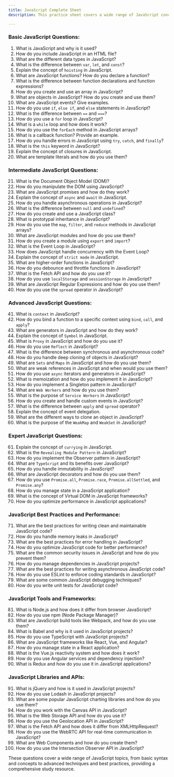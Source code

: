 ```yaml
---
title: JavaScript Complete Sheet
description: This practice sheet covers a wide range of JavaScript concepts and questions to help you prepare for interviews and assessments.

---
```


### Basic JavaScript Questions:
1. What is JavaScript and why is it used?
2. How do you include JavaScript in an HTML file?
3. What are the different data types in JavaScript?
4. What is the difference between `var`, `let`, and `const`?
5. Explain the concept of `hoisting` in JavaScript.
6. What are JavaScript functions? How do you declare a function?
7. What is the difference between function declarations and function expressions?
8. How do you create and use an array in JavaScript?
9. What are objects in JavaScript? How do you create and use them?
10. What are JavaScript events? Give examples.
11. How do you use `if`, `else if`, and `else` statements in JavaScript?
12. What is the difference between `==` and `===`?
13. How do you use a `for` loop in JavaScript?
14. What is a `while` loop and how does it work?
15. How do you use the `forEach` method in JavaScript arrays?
16. What is a callback function? Provide an example.
17. How do you handle errors in JavaScript using `try`, `catch`, and `finally`?
18. What is the `this` keyword in JavaScript?
19. Explain the concept of closures in JavaScript.
20. What are template literals and how do you use them?

### Intermediate JavaScript Questions:
21. What is the Document Object Model (DOM)?
22. How do you manipulate the DOM using JavaScript?
23. What are JavaScript promises and how do they work?
24. Explain the concept of `async` and `await` in JavaScript.
25. How do you handle asynchronous operations in JavaScript?
26. What is the difference between `null` and `undefined`?
27. How do you create and use a JavaScript class?
28. What is prototypal inheritance in JavaScript?
29. How do you use the `map`, `filter`, and `reduce` methods in JavaScript arrays?
30. What are JavaScript modules and how do you use them?
31. How do you create a module using `export` and `import`?
32. What is the Event Loop in JavaScript?
33. How does JavaScript handle concurrency with the Event Loop?
34. Explain the concept of `strict mode` in JavaScript.
35. What are higher-order functions in JavaScript?
36. How do you debounce and throttle functions in JavaScript?
37. What is the Fetch API and how do you use it?
38. How do you use `localStorage` and `sessionStorage` in JavaScript?
39. What are JavaScript Regular Expressions and how do you use them?
40. How do you use the `spread` operator in JavaScript?

### Advanced JavaScript Questions:
41. What is `context` in JavaScript?
42. How do you bind a function to a specific context using `bind`, `call`, and `apply`?
43. What are generators in JavaScript and how do they work?
44. Explain the concept of `Symbol` in JavaScript.
45. What is `Proxy` in JavaScript and how do you use it?
46. How do you use `Reflect` in JavaScript?
47. What is the difference between synchronous and asynchronous code?
48. How do you handle deep cloning of objects in JavaScript?
49. What are `Sets` and `Maps` in JavaScript and how do you use them?
50. What are weak references in JavaScript and when would you use them?
51. How do you use `async` iterators and generators in JavaScript?
52. What is memoization and how do you implement it in JavaScript?
53. How do you implement a Singleton pattern in JavaScript?
54. What are `Web Workers` and how do you use them?
55. What is the purpose of `Service Workers` in JavaScript?
56. How do you create and handle custom events in JavaScript?
57. What is the difference between `apply` and `spread` operator?
58. Explain the concept of event delegation.
59. What are the different ways to clone an object in JavaScript?
60. What is the purpose of the `WeakMap` and `WeakSet` in JavaScript?

### Expert JavaScript Questions:
61. Explain the concept of `currying` in JavaScript.
62. What is the `Revealing Module Pattern` in JavaScript?
63. How do you implement the Observer pattern in JavaScript?
64. What are `TypeScript` and its benefits over JavaScript?
65. How do you handle immutability in JavaScript?
66. What are JavaScript decorators and how do you use them?
67. How do you use `Promise.all`, `Promise.race`, `Promise.allSettled`, and `Promise.any`?
68. How do you manage state in a JavaScript application?
69. What is the concept of Virtual DOM in JavaScript frameworks?
70. How do you optimize performance in JavaScript applications?

### JavaScript Best Practices and Performance:
71. What are the best practices for writing clean and maintainable JavaScript code?
72. How do you handle memory leaks in JavaScript?
73. What are the best practices for error handling in JavaScript?
74. How do you optimize JavaScript code for better performance?
75. What are the common security issues in JavaScript and how do you prevent them?
76. How do you manage dependencies in JavaScript projects?
77. What are the best practices for writing asynchronous JavaScript code?
78. How do you use ESLint to enforce coding standards in JavaScript?
79. What are some common JavaScript debugging techniques?
80. How do you write unit tests for JavaScript code?

### JavaScript Tools and Frameworks:
81. What is Node.js and how does it differ from browser JavaScript?
82. How do you use npm (Node Package Manager)?
83. What are JavaScript build tools like Webpack, and how do you use them?
84. What is Babel and why is it used in JavaScript projects?
85. How do you use TypeScript with JavaScript projects?
86. What are JavaScript frameworks like React, Vue, and Angular?
87. How do you manage state in a React application?
88. What is the Vue.js reactivity system and how does it work?
89. How do you use Angular services and dependency injection?
90. What is Redux and how do you use it in JavaScript applications?

### JavaScript Libraries and APIs:
91. What is jQuery and how is it used in JavaScript projects?
92. How do you use Lodash in JavaScript projects?
93. What are some popular JavaScript charting libraries and how do you use them?
94. How do you work with the Canvas API in JavaScript?
95. What is the Web Storage API and how do you use it?
96. How do you use the Geolocation API in JavaScript?
97. What is the Fetch API and how does it differ from XMLHttpRequest?
98. How do you use the WebRTC API for real-time communication in JavaScript?
99. What are Web Components and how do you create them?
100. How do you use the Intersection Observer API in JavaScript?

These questions cover a wide range of JavaScript topics, from basic syntax and concepts to advanced techniques and best practices, providing a comprehensive study resource.